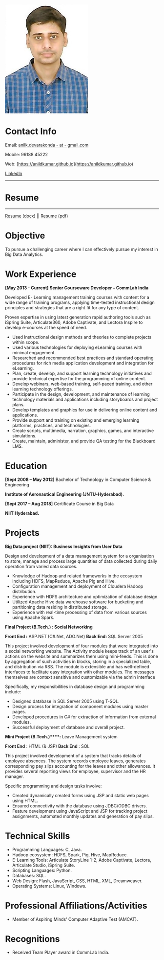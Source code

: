 ﻿![](anil.jpg  "Anil Kumar")

# Contact Info

Email: [anilk.devarakonda - at - gmail.com](mailto:anilk.devarakonda-at-gmail.com)

Mobile: 96188 45222 

Web: [https://anildkumar.github.io](https://anildkumar.github.io)

[LinkedIn](https://www.linkedin.com/in/anil-devarakonda/)

***
# Resume

***
[Resume (docx)](./Anil_Kumar_Resume.docx) || [Resume (pdf)](./Anil_Kumar_Resume.pdf)

# Objective

To pursue a challenging career where I can effectively pursue my interest in Big Data Analytics.

# Work Experience

**[May 2013 - Current]**  **Senior Courseware Developer – CommLab India**

Developed E- Learning management training courses with content for a wide range of training programs, applying time-tested instructional design principles and strategies that are a right fit for any type of content.

Proven expertise in using latest generation rapid authoring tools such as iSpring Suite, Articulate360, Adobe Captivate, and Lectora Inspire to develop e-courses at the speed of need.

- Used Instructional design methods and theories to complete projects within scope.
- Used various technologies for deploying eLearning courses with minimal engagement.
- Researched and recommended best practices and standard operating procedures for rich media application development and integration for eLearning.
- Plan, create, develop, and support learning technology initiatives and provide technical expertise for the programming of online content.
- Develop webinars, web-based training, self-paced training, and other learning technology offerings.
- Participate in the design, development, and maintenance of learning technology materials and applications including storyboards and project plans.
- Develop templates and graphics for use in delivering online content and applications.
- Provide support and training on existing and emerging learning platforms, practices, and technologies.
- Create scripts, multimedia, narration, graphics, games, and interactive simulations.
- Create, maintain, administer, and provide QA testing for the Blackboard LMS.

# Education

**[Sept 2008 – May 2012]**                Bachelor of Technology in Computer Science &amp; Engineering

**Institute of Aeronautical Engineering (JNTU-Hyderabad).**

**[Sept 2017 – Aug 2018]**                Certificate Course in Big Data 

**NIIT Hyderabad.**


# Projects

**Big Data project (NIIT): Business Insights from User Data**

Design and development of a data management system for a organisation to store, manage and process large quantities of data collected during daily operation from varied data sources.

- Knowledge of Hadoop and related frameworks in the ecosystem including HDFS, MapReduce, Apache Pig and Hive.
- Configuration management and deployment of Cloudera Hadoop distribution.
- Experience with HDFS architecture and optimization of database design.
- Utilized Apache Hive data warehouse software for bucketing and partitioning data residing in distributed storage.
- Experience with real-time processing of data from various sources using Apache Spark.

**Final Project (B.Tech.) : Social Networking**

**Front End :** ASP.NET (C#.Net, ADO.Net)         **Back End:** SQL Server 2005

This project involved development of four modules that were integrated into a social networking website. The Activity module keeps track of an user&#39;s actions on the website and summarizes them using mini-feeds. This is done by aggregation of such activities in blocks, storing in a specialized table, and distribution via RSS. The module is extensible and has well-defined interfaces to facilitate easy integration with other modules. The messages themselves are context sensitive and customizable via the admin interface

Specifically, my responsibilities in database design and programming include:

- Designed database in SQL Server 2005 using T-SQL.
- Design process for integration of component modules using master pages.
- Developed procedures in C# for extraction of information from external modules.
- Successful deployment of database and overall project.

**Mini Project (B.Tech.)****:** Leave Management system

**Front End** : HTML (&amp; JSP)         **Back End**  : SQL

This project involved development of a system that tracks details of employee absences. The system records  employee leaves, generates corresponding  pay slips accounting for the leaves and other allowances.  It provides several reporting views for employee, supervisor and the HR manager.

Specific programming and design tasks involve:

- Created dynamically created forms using JSP and static web pages using HTML.
- Ensured connectivity with the database using JDBC/ODBC drivers.
- Feature development using JavaScript and JSP for tracking project assignments, automated monthly updates and generation of pay slips.

# Technical Skills

- Programming Languages:  C, Java.
- Hadoop ecosystem: HDFS, Spark, Pig, Hive, MapReduce.
- E-Learning Tools: Articulate StoryLine 1-2, Adobe Captivate, Lectora, Articulate Studio, iSpring Suite.
- Scripting Languages: Python.
- Databases: SQL.
- Web Design: Flash, JavaScript, CSS, HTML, XML, Dreamweaver.
- Operating Systems: Linux, Windows.

# Professional Affiliations/Activities

- Member of Aspiring Minds&#39; Computer Adaptive Test (AMCAT).

# Recognitions

- Received Team Player award in CommLab India.
